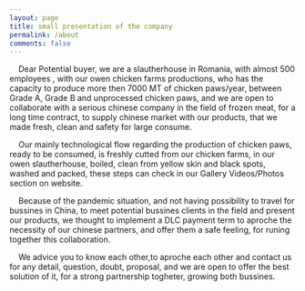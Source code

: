 ```yaml
---
layout: page
title: small presentation of the company
permalink: /about
comments: false
---
```


<div class="row justify-content-between">

<p>&nbsp &nbsp Dear Potential buyer, we are a slautherhouse in Romania, with almost 500 employees , with our owen chicken farms productions, who has the capacity to produce more then 7000 MT of chicken paws/year, between Grade A, Grade B and unprocessed chicken paws, and we are open to collaborate with a serious chinese company in the field of frozen meat, for a long time contract, to supply chinese market with our products, that we made fresh, clean and safety for large consume.</p>

<p>&nbsp &nbsp Our mainly technological flow regarding the production of chicken paws, ready to be consumed, is freshly cutted from our chicken farms, in our owen slautherhouse, boiled, clean from yellow skin and black spots, washed and packed, these steps  can check in our Gallery Videos/Photos section on website.</p>

<p>&nbsp &nbsp Because of the pandemic situation, and not having possibility to travel for bussines in China, to meet potential bussines clients in the field and present our products, we thought to implement a DLC payment term to aproche the necessity of our chinese partners, and offer them a safe feeling, for runing together this collaboration.</p>

<p>&nbsp &nbsp We advice you to know each other,to aproche each other and contact us for any detail, question, doubt, proposal, and we are open to offer the best solution of it, for a strong partnership togheter, growing both bussines.</p>

</div>
